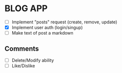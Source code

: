 # BLOG APP

- [ ] Implement "posts" request (create, remove, update)
- [x] Implement user auth (login/singup)
- [ ] Make text of post a markdown

## Comments
- [ ] Delete/Modify ability
- [ ] Like/Dislike
